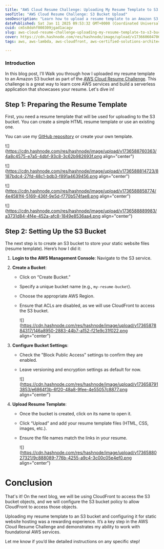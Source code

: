 ```yaml
---
title: "AWS Cloud Resume Challenge: Uploading My Resume Template to S3 Bucket"
seoTitle: "AWS Cloud Resume Challenge: S3 Bucket Upload"
seoDescription: "Learn how to upload a resume template to an Amazon S3 bucket as part of the AWS Cloud Resume Challenge"
datePublished: Sat Jan 11 2025 09:53:32 GMT+0000 (Coordinated Universal Time)
cuid: cm5s0dohf000309jgad1acagv
slug: aws-cloud-resume-challenge-uploading-my-resume-template-to-s3-bucket
cover: https://cdn.hashnode.com/res/hashnode/image/upload/v1736606047061/660bbb9a-9ef5-48e5-afdd-7e542a64ee9c.jpeg
tags: aws, aws-lambda, aws-cloudfront, aws-certified-solutions-architect-associate, aws-s3, aws-apigateway, aws-certified-cloud-practitioner, aws-dynamodb, aws-route53, aws-acm

---
```


### Introduction

In this blog post, I’ll Walk you through how I uploaded my resume template to an Amazon S3 bucket as part of the [AWS Cloud Resume Challenge](https://pinesprojects.cloud/conquering-the-aws-cloud-resume-challenge-my-journey-to-the-cloud). This challenge is a great way to learn core AWS services and build a serverless application that showcases your resume. Let's dive in!

## Step 1: Preparing the Resume Template

First, you need a resume template that will be used for uploading to the S3 bucket. You can create a simple HTML resume template or use an existing one.

You can use my [GitHub repository](https://github.com/Claydropdead/my-cloud-resume-challenge.git) or create your own template.

![](https://cdn.hashnode.com/res/hashnode/image/upload/v1736588760363/4a8c4575-e7a5-4dbf-93c8-3c62b982693f.png align="center")

![](https://cdn.hashnode.com/res/hashnode/image/upload/v1736588814723/8187bdc4-27fd-48c1-bdb3-f891a4639456.png align="center")

![](https://cdn.hashnode.com/res/hashnode/image/upload/v1736588858774/4e4581f4-5169-436f-9e5d-f770b574fae8.png align="center")

![](https://cdn.hashnode.com/res/hashnode/image/upload/v1736588889983/a3731d84-4f4e-452a-afc8-1849e8536aa4.png align="center")

## Step 2: Setting Up the S3 Bucket

The next step is to create an S3 bucket to store your static website files (resume template). Here’s how I did it:

1. **Login to the AWS Management Console**: Navigate to the S3 service.
    
2. **Create a Bucket**:
    
    * Click on “Create Bucket.”
        
    * Specify a unique bucket name (e.g., `my-resume-bucket`).
        
    * Choose the appropriate AWS Region.
        
    * Ensure that ACLs are disabled, as we will use CloudFront to access the S3 bucket.
        
        ![](https://cdn.hashnode.com/res/hashnode/image/upload/v1736587884317/146a8950-2883-44b7-a152-f21e9c31f022.png align="center")
        
3. **Configure Bucket Settings**:
    
    * Check the "Block Public Access" settings to confirm they are enabled.
        
    * Leave versioning and encryption settings as default for now.
        
        ![](https://cdn.hashnode.com/res/hashnode/image/upload/v1736587913853/e6864f3b-6f20-48a8-9fee-4e55057c8877.png align="center")
        
4. **Upload Resume Template**:
    
    * Once the bucket is created, click on its name to open it.
        
    * Click “Upload” and add your resume template files (HTML, CSS, images, etc.).
        
    * Ensure the file names match the links in your resume.
        
        ![](https://cdn.hashnode.com/res/hashnode/image/upload/v1736588027321/9c888089-776b-4255-a9c4-3c00c05e4ef0.png align="center")
        

# **Conclusion**

That's it! On the next blog, we will be using CloudFront to access the S3 bucket objects, and we will configure the S3 bucket policy to allow CloudFront to access those objects.

Uploading my resume template to an S3 bucket and configuring it for static website hosting was a rewarding experience. It’s a key step in the AWS Cloud Resume Challenge and demonstrates my ability to work with foundational AWS services.

Let me know if you’d like detailed instructions on any specific step!